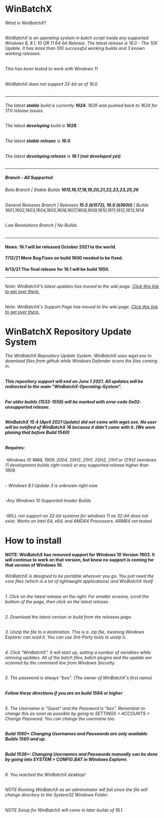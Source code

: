 # WinBatchX
###### What is WinBatchX? 

###### WinBatchX is an operating system in batch script inside any supported Windows 8, 8.1, 10 OR 11 64-bit Release. The latest release is 16.0 - The 10X Update. It has more than 100 successful working builds and 3 known working releases.
###### This has been tested to work with Windows 11
 
###### WinBatchX does not support 32-bit as of 16.0.
***

###### The latest **stable** build is currently **1624**.  1626 was pushed back to 1624 for 17.0 release issues.
###### The latest **developing** build is **1628**.

###### The latest **stable release** is **16.0**.
###### The latest **developing release** is **16.1 (not developed yet)**.

***

##### Branch - All Supported 
###### Beta Branch | Stable Builds **1615,16,17,18,19,20,21,22,23,23,25,26**
###### General Releases Branch | Releases **15.5 (b1572), 16.0 (b1600)** | Builds 1601,1602,1603,1604,1605,1606,1607,1608,1609,1610,1611,1612,1613,1614
###### Low Resolutions Branch | No Builds. 

***

#### News: 16.1 will be released October 2021 to the world. 
#### 7/12/21 More Bug Fixes on build 1600 needed to be fixed.
#### 8/13/21 The final release for 16.1 will be build 1950.

***

###### Note: WinBatchX's latest updates has moved to the wiki page. [Click this link to get over there.](https://github.com/bes-ptah/WinBatchX/wiki)

###### Note: WinBatchX's Support Page has moved to the wiki page. [Click this link to get over there.](https://github.com/bes-ptah/WinBatchX/wiki/Support-Page)



# WinBatchX Repository Update System
###### The WinBatchX Repository Update System. WinBatchX uses wget.exe to download files from github while Windows Defender scans the files coming in.

###### **This repository support will end on June 1 2021. All updates will be redirected to the main "WinBatchX-Operating-System".**

###### **For older builds (1532-1558) will be marked with error code 0x02- unsupported release.**

###### **WinBatchX 15.4 (April 2021 Update) did not come with wget.exe. No user will be notified of WinBatchX 16 because it didn't come with it. (We were planing that before Build 1540)**


##### Requires: 

###### -Windows 10 ~~1903~~, 1909, 2004, 20H2, 21H1, 20H2, 21H1 or (21H2 (windows 11 development builds right now)) or any supported release higher than 1909.

###### - Windows 8.1 Update 3 is unknown right now.

###### -Any Windows 10 Supported Insider Builds   

###### -WILL not support on 32-bit systems for windows 11 as 32-bit does not exist. Works on Intel 64, x64, and AMD64 Processors. ARM64 not tested.
 




# How to install

#### **NOTE: WinBatchX has removed support for Windows 10 Version 1903. It will continue to work on that version, but know no support is coming for that version of Windows 10.**

###### WinBatchX is designed to be portable wherever you go. You just need the core files (which is a lot of lightweight applications) and WinBatchX itself.
###### 1. Click on the latest release on the right. For smaller screens, scroll the bottom of the page, then click on the latest release.
###### 2. Download the latest version or build from the releases page.
###### 3. Unzip the file to a destination. This is a .zip file, meaning Windows Explorer can read it. You can use 3rd-Party tools to unzip it.
###### 4. Click "WinBatchX". It will start up, setting a number of variables while retriving updates. All of the batch files, batch plugins and the update are scanned by the command line from Windows Security. 
###### 5. The password is always "bes". (The owner of WinBatchX's first name)

###### **Follow these directions if you are on build 1564 or higher**
###### 5. The Username is "Guest" and the Password is "bes". Remember to change this as soon as possible by going to SETTINGS > ACCOUNTS > Change Password. You can change the username too.

###### **Build 1560+ Changing Usernames and Passwords are only available Builds 1560 and up.**

###### **Build 1538+: Changing Usernames and Passwords manually can be done by going into SYSTEM > CONFIG.BAT in Windows Explorer.**

###### 6. You reached the WinBatchX desktop!

###### NOTE Running WinBatchX as an adminstrator will fail since the file will change directory to the System32 Windows Folder.
###### NOTE Setup for WinBatchX will come in later builds of 16.1.

